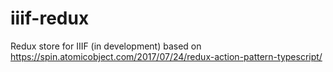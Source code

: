 # iiif-redux

Redux store for IIIF (in development) based on https://spin.atomicobject.com/2017/07/24/redux-action-pattern-typescript/

<!-- Example: http://iiif-commons.github.io/iiif-redux/ -->